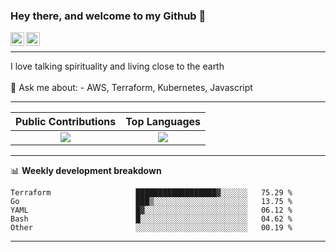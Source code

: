 ### Hey there, and welcome to my Github 👋

<a href="https://www.linkedin.com/in/ibrahiem-mohammad/" target="_blank">
  <img align="left" alt="Ibrahiem's LinkdeIn" width="22px" src="https://cdn.worldvectorlogo.com/logos/linkedin-icon-2.svg"/>
</a>
<a href="https://imohammd.netlify.app/" target="_blank">
  <img align="left" alt="Ibrahiem's Website" width="22px" src="https://cdn.worldvectorlogo.com/logos/netlify.svg"/>
</a>
<br>
<hr>
I love talking spirituality and living close to the earth
<br>
<br>
💬 Ask me about: 
- AWS, Terraform, Kubernetes, Javascript

-------

Public Contributions             |  Top Languages
:-------------------------:|:-------------------------:
![](https://github-readme-stats.vercel.app/api?username=ibrahiem96&show_icons=true&count_private=true&bg_color=30,e96443,904e95&title_color=fff&text_color=fff)  |  ![](https://github-readme-stats.vercel.app/api/top-langs/?username=ibrahiem96&layout=compact&bg_color=30,e96443,904e95&title_color=fff&text_color=fff&hide=html,css)

-------
📊 **Weekly development breakdown**
<!--START_SECTION:waka-->

```text
Terraform                   ██████████████████▓░░░░░░   75.29 %
Go                          ███▒░░░░░░░░░░░░░░░░░░░░░   13.75 %
YAML                        █▓░░░░░░░░░░░░░░░░░░░░░░░   06.12 %
Bash                        █░░░░░░░░░░░░░░░░░░░░░░░░   04.62 %
Other                       ░░░░░░░░░░░░░░░░░░░░░░░░░   00.19 %
```

<!--END_SECTION:waka-->
-------
